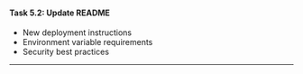 #### Task 5.2: Update README

- New deployment instructions
- Environment variable requirements
- Security best practices

---
